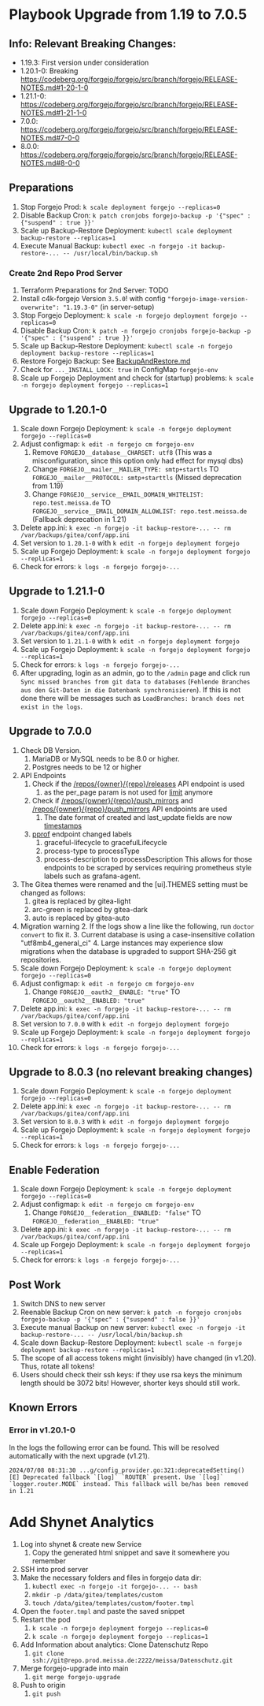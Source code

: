 # Playbook Upgrade from 1.19 to 7.0.5

## Info: Relevant Breaking Changes:

* 1.19.3: First version under consideration
* 1.20.1-0: Breaking https://codeberg.org/forgejo/forgejo/src/branch/forgejo/RELEASE-NOTES.md#1-20-1-0
* 1.21.1-0: https://codeberg.org/forgejo/forgejo/src/branch/forgejo/RELEASE-NOTES.md#1-21-1-0
* 7.0.0: https://codeberg.org/forgejo/forgejo/src/branch/forgejo/RELEASE-NOTES.md#7-0-0
* 8.0.0: https://codeberg.org/forgejo/forgejo/src/branch/forgejo/RELEASE-NOTES.md#8-0-0

## Preparations

1. Stop Forgejo Prod: `k scale deployment forgejo --replicas=0`
1. Disable Backup Cron: `k patch cronjobs forgejo-backup -p '{"spec" : {"suspend" : true }}'`
1. Scale up Backup-Restore Deployment: `kubectl scale deployment backup-restore --replicas=1`
1. Execute Manual Backup: `kubectl exec -n forgejo -it backup-restore-... -- /usr/local/bin/backup.sh`

### Create 2nd Repo Prod Server

1. Terraform Preparations for 2nd Server: TODO
1. Install c4k-forgejo Version `3.5.0`!
   with config `"forgejo-image-version-overwrite": "1.19.3-0"` (in server-setup)
1. Stop Forgejo Deployment: `k scale -n forgejo deployment forgejo --replicas=0`
1. Disable Backup Cron: `k patch -n forgejo cronjobs forgejo-backup -p '{"spec" : {"suspend" : true }}'`
1. Scale up Backup-Restore Deployment: `kubectl scale -n forgejo deployment backup-restore --replicas=1`
1. Restore Forgejo Backup: See [BackupAndRestore.md](BackupAndRestore.md)
1. Check for `..._INSTALL_LOCK: true` in ConfigMap `forgejo-env`
1. Scale up Forgejo Deployment and check for (startup) problems: `k scale -n forgejo deployment forgejo --replicas=1`

## Upgrade to 1.20.1-0

1. Scale down Forgejo Deployment: `k scale -n forgejo deployment forgejo --replicas=0`
1. Adjust configmap: `k edit -n forgejo cm forgejo-env`
    1. Remove `FORGEJO__database__CHARSET: utf8` (This was a misconfiguration, since this option only had effect for mysql dbs)
    1. Change `FORGEJO__mailer__MAILER_TYPE: smtp+startls` TO `FORGEJO__mailer__PROTOCOL: smtp+starttls` (Missed deprecation from 1.19)
    1. Change `FORGEJO__service__EMAIL_DOMAIN_WHITELIST: repo.test.meissa.de` TO `FORGEJO__service__EMAIL_DOMAIN_ALLOWLIST: repo.test.meissa.de` (Fallback deprecation in 1.21)
1. Delete app.ini: `k exec -n forgejo -it backup-restore-... -- rm /var/backups/gitea/conf/app.ini`
1. Set version to `1.20.1-0` with `k edit -n forgejo deployment forgejo`
1. Scale up Forgejo Deployment: `k scale -n forgejo deployment forgejo --replicas=1`
1. Check for errors: `k logs -n forgejo forgejo-...`

## Upgrade to 1.21.1-0

1. Scale down Forgejo Deployment: `k scale -n forgejo deployment forgejo --replicas=0`
1. Delete app.ini: `k exec -n forgejo -it backup-restore-... -- rm /var/backups/gitea/conf/app.ini`
1. Set version to `1.21.1-0` with `k edit -n forgejo deployment forgejo`
1. Scale up Forgejo Deployment: `k scale -n forgejo deployment forgejo --replicas=1`
1. Check for errors: `k logs -n forgejo forgejo-...`
1. After upgrading, login as an admin, go to the `/admin` page and click run `Sync missed branches from git data to databases` (`Fehlende Branches aus den Git-Daten in die Datenbank synchronisieren`). If this is not done there will be messages such as `LoadBranches: branch does not exist in the logs`.

## Upgrade to 7.0.0

1. Check DB Version.
    1. MariaDB or MySQL needs to be 8.0 or higher.
    2. Postgres needs to be 12 or higher
1. API Endpoints
    1. Check if the [/repos/{owner}/{repo}/releases](https://code.forgejo.org/api/swagger/#/repository/repoListReleases) API endpoint is used
        1. as the per_page param is not used for [limit](https://codeberg.org/forgejo/forgejo/commit/0aab2d38a7d91bc8caff332e452364468ce52d9a) anymore
    2. Check if [/repos/{owner}/{repo}/push_mirrors](https://code.forgejo.org/api/swagger/#/repository/repoListPushMirrors) and [/repos/{owner}/{repo}/push_mirrors](https://code.forgejo.org/api/swagger/#/repository/repoAddPushMirror) API endpoints are used
        1. The date format of created and last_update fields are now [timestamps](https://codeberg.org/forgejo/forgejo/commit/0ee7cbf725f45650136be45f8e0f74d395f73b5c)
    3. [pprof](https://forgejo.org/docs/v7.0/admin/config-cheat-sheet/#server-server) endpoint changed labels
        1. graceful-lifecycle to gracefulLifecycle
        2. process-type to processType
        3. process-description to processDescription This allows for those endpoints to be scraped by services requiring prometheus style labels such as grafana-agent.
1. The Gitea themes were renamed and the \[ui\].THEMES setting must be changed as follows:
    1. gitea is replaced by gitea-light
    2. arc-green is replaced by gitea-dark
    3. auto is replaced by gitea-auto
1. Migration warning
    2. If the logs show a line like the following, run `doctor convert` to fix it.
        3. Current database is using a case-insensitive collation "utf8mb4_general_ci"
    4. Large instances may experience slow migrations when the database is upgraded to support SHA-256 git repositories.
1. Scale down Forgejo Deployment: `k scale -n forgejo deployment forgejo --replicas=0`
1. Adjust configmap: `k edit -n forgejo cm forgejo-env`
    1. Change `FORGEJO__oauth2__ENABLE: "true"` TO `FORGEJO__oauth2__ENABLED: "true"`
1. Delete app.ini: `k exec -n forgejo -it backup-restore-... -- rm /var/backups/gitea/conf/app.ini`
1. Set version to `7.0.0` with `k edit -n forgejo deployment forgejo`
1. Scale up Forgejo Deployment: `k scale -n forgejo deployment forgejo --replicas=1`
1. Check for errors: `k logs -n forgejo forgejo-...`

## Upgrade to 8.0.3 (no relevant breaking changes)

1. Scale down Forgejo Deployment: `k scale -n forgejo deployment forgejo --replicas=0`
1. Delete app.ini: `k exec -n forgejo -it backup-restore-... -- rm /var/backups/gitea/conf/app.ini`
1. Set version to `8.0.3` with `k edit -n forgejo deployment forgejo`
1. Scale up Forgejo Deployment: `k scale -n forgejo deployment forgejo --replicas=1`
1. Check for errors: `k logs -n forgejo forgejo-...`

## Enable Federation

1. Scale down Forgejo Deployment: `k scale -n forgejo deployment forgejo --replicas=0`
1. Adjust configmap: `k edit -n forgejo cm forgejo-env`
    1. Change `FORGEJO__federation__ENABLED: "false"` TO `FORGEJO__federation__ENABLED: "true"`
1. Delete app.ini: `k exec -n forgejo -it backup-restore-... -- rm /var/backups/gitea/conf/app.ini`
1. Scale up Forgejo Deployment: `k scale -n forgejo deployment forgejo --replicas=1`
1. Check for errors: `k logs -n forgejo forgejo-...`

## Post Work

1. Switch DNS to new server
1. Reenable Backup Cron on new server: `k patch -n forgejo cronjobs forgejo-backup -p '{"spec" : {"suspend" : false }}'`
1. Execute manual Backup on new server: `kubectl exec -n forgejo -it backup-restore-... -- /usr/local/bin/backup.sh`
1. Scale down Backup-Restore Deployment: `kubectl scale -n forgejo deployment backup-restore --replicas=1`
1. The scope of all access tokens might (invisibly) have changed (in v1.20). Thus, rotate all tokens!
1. Users should check their ssh keys: if they use rsa keys the minimum length should be 3072 bits! However, shorter keys should still work.

## Known Errors

### Error in v1.20.1-0

In the logs the following error can be found. This will be resolved automatically with the next upgrade (v1.21).

```
2024/07/08 08:31:30 ...g/config_provider.go:321:deprecatedSetting() [E] Deprecated fallback `[log]` `ROUTER` present. Use `[log]` `logger.router.MODE` instead. This fallback will be/has been removed in 1.21
```

# Add Shynet Analytics

1. Log into shynet & create new Service
    1. Copy the generated html snippet and save it somewhere you remember
1. SSH into prod server
1. Make the necessary folders and files in forgejo data dir:
    1. `kubectl exec -n forgejo -it forgejo-... -- bash`
    1. `mkdir -p /data/gitea/templates/custom`
    1. `touch /data/gitea/templates/custom/footer.tmpl`
1. Open the `footer.tmpl` and paste the saved snippet
1. Restart the pod
    1. `k scale -n forgejo deployment forgejo --replicas=0`
    1. `k scale -n forgejo deployment forgejo --replicas=1`
1. Add Information about analytics: Clone Datenschutz Repo
    1. `git clone ssh://git@repo.prod.meissa.de:2222/meissa/Datenschutz.git`
1. Merge forgejo-upgrade into main
    1. `git merge forgejo-upgrade`
1. Push to origin
    1. `git push`
